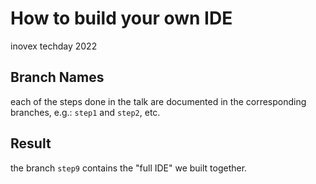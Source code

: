 # How to build your own IDE

inovex techday 2022

## Branch Names

each of the steps done in the talk are documented in the corresponding branches, e.g.: `step1` and `step2`, etc.

## Result

the branch `step9` contains the "full IDE" we built together.
